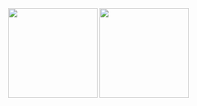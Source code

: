 <div align="center">
  <img height="180em" src="https://github-readme-stats.vercel.app/api?username=StillRosi&show_icons=true&theme=tokyonight&count_private=true" />
  <img height="180em" src="https://github-readme-stats.vercel.app/api/top-langs/?username=StillRosi&theme=tokyonight&langs_count=6&count_private=true&layout=compact" />
</div>
